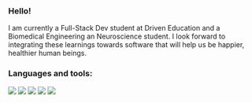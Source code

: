 ### Hello!
I am currently a Full-Stack Dev student at Driven Education and a Biomedical Engineering an Neuroscience student. I look forward to integrating these learnings towards software that will help us be happier, healthier human beings.

### Languages and tools:
<span>
  <img src="https://img.shields.io/badge/HTML5-E34F26?style=for-the-badge&logo=html5&logoColor=white" />
  <img src="https://img.shields.io/badge/CSS3-1572B6?style=for-the-badge&logo=css3&logoColor=white" />
  <img src="https://img.shields.io/badge/JavaScript-323330?style=for-the-badge&logo=javascript&logoColor=F7DF1E" />
  <img src="https://img.shields.io/badge/RStudio-75AADB?style=for-the-badge&logo=RStudio&logoColor=white" />
  <img src="https://img.shields.io/badge/Python-FFD43B?style=for-the-badge&logo=python&logoColor=darkgreen" />
</span>
